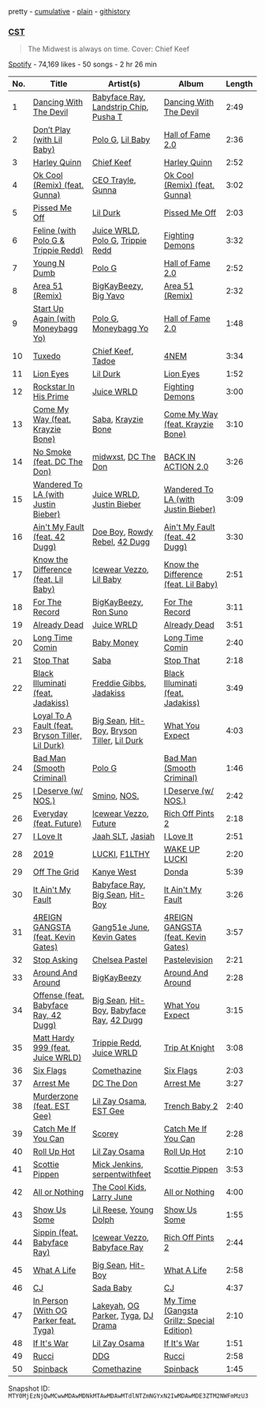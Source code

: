 pretty - [cumulative](/playlists/cumulative/37i9dQZF1DX91gZ5XTbTPm.md) - [plain](/playlists/plain/37i9dQZF1DX91gZ5XTbTPm) - [githistory](https://github.githistory.xyz/mackorone/spotify-playlist-archive/blob/main/playlists/plain/37i9dQZF1DX91gZ5XTbTPm)

### [CST](https://open.spotify.com/playlist/37i9dQZF1DX91gZ5XTbTPm)

> The Midwest is always on time\. Cover: Chief Keef

[Spotify](https://open.spotify.com/user/spotify) - 74,169 likes - 50 songs - 2 hr 26 min

| No. | Title | Artist(s) | Album | Length |
|---|---|---|---|---|
| 1 | [Dancing With The Devil](https://open.spotify.com/track/1siBeqPJIFu48T8ZihxeuN) | [Babyface Ray](https://open.spotify.com/artist/3zZ88AwlTwfCJkowsFCvLA), [Landstrip Chip](https://open.spotify.com/artist/30bCJGAVNB4s6UkQy8a87a), [Pusha T](https://open.spotify.com/artist/0ONHkAv9pCAFxb0zJwDNTy) | [Dancing With The Devil](https://open.spotify.com/album/3GQZZxIdXi7ZLr63tdhDxM) | 2:49 |
| 2 | [Don’t Play \(with Lil Baby\)](https://open.spotify.com/track/2QIBJFl8DJR1mDh9GwfZef) | [Polo G](https://open.spotify.com/artist/6AgTAQt8XS6jRWi4sX7w49), [Lil Baby](https://open.spotify.com/artist/5f7VJjfbwm532GiveGC0ZK) | [Hall of Fame 2.0](https://open.spotify.com/album/2rLqUcipEjIKK9rma5OTN8) | 2:36 |
| 3 | [Harley Quinn](https://open.spotify.com/track/3TWnb13OgnxJH7h9lynmv2) | [Chief Keef](https://open.spotify.com/artist/15iVAtD3s3FsQR4w1v6M0P) | [Harley Quinn](https://open.spotify.com/album/6uW5KPszYl0JVmM0XXlWe4) | 2:52 |
| 4 | [Ok Cool \(Remix\) \(feat\. Gunna\)](https://open.spotify.com/track/143oP1kVjNcaQ9WTraAR9E) | [CEO Trayle](https://open.spotify.com/artist/6RuutbNl5ny8LAf1uSK3fS), [Gunna](https://open.spotify.com/artist/2hlmm7s2ICUX0LVIhVFlZQ) | [Ok Cool \(Remix\) \(feat\. Gunna\)](https://open.spotify.com/album/1Xn3gvRSjYfCdFez1aeUup) | 3:02 |
| 5 | [Pissed Me Off](https://open.spotify.com/track/52nTQQahs46s1iHFQ3Wv5Q) | [Lil Durk](https://open.spotify.com/artist/3hcs9uc56yIGFCSy9leWe7) | [Pissed Me Off](https://open.spotify.com/album/70m1QwzUoogjk2DDq1hA3b) | 2:03 |
| 6 | [Feline \(with Polo G & Trippie Redd\)](https://open.spotify.com/track/5R4Yrc2j4jw1itr4hKcN26) | [Juice WRLD](https://open.spotify.com/artist/4MCBfE4596Uoi2O4DtmEMz), [Polo G](https://open.spotify.com/artist/6AgTAQt8XS6jRWi4sX7w49), [Trippie Redd](https://open.spotify.com/artist/6Xgp2XMz1fhVYe7i6yNAax) | [Fighting Demons](https://open.spotify.com/album/07tZDCAqxSIVEZywk0KDfT) | 3:32 |
| 7 | [Young N Dumb](https://open.spotify.com/track/4dZTNKRngStyYNueXCO2FR) | [Polo G](https://open.spotify.com/artist/6AgTAQt8XS6jRWi4sX7w49) | [Hall of Fame 2.0](https://open.spotify.com/album/2rLqUcipEjIKK9rma5OTN8) | 2:52 |
| 8 | [Area 51 \(Remix\)](https://open.spotify.com/track/6hxpwRJr4mfxVeH02F99LF) | [BigKayBeezy](https://open.spotify.com/artist/4wpwsRGyik5kVa8fG37Q50), [Big Yavo](https://open.spotify.com/artist/3PGiywHOqNwJ1bv4S3fgZF) | [Area 51 \(Remix\)](https://open.spotify.com/album/0Lkn98cNVQJumP1a0VsaX1) | 2:32 |
| 9 | [Start Up Again \(with Moneybagg Yo\)](https://open.spotify.com/track/4O3bINhkGghgoKsOCr2HNz) | [Polo G](https://open.spotify.com/artist/6AgTAQt8XS6jRWi4sX7w49), [Moneybagg Yo](https://open.spotify.com/artist/3tJoFztHeIJkJWMrx0td2f) | [Hall of Fame 2.0](https://open.spotify.com/album/2rLqUcipEjIKK9rma5OTN8) | 1:48 |
| 10 | [Tuxedo](https://open.spotify.com/track/7imWwrAiyfIgLk9HVYrhLB) | [Chief Keef](https://open.spotify.com/artist/15iVAtD3s3FsQR4w1v6M0P), [Tadoe](https://open.spotify.com/artist/7AO1qih2zQeI7WYTQxC5fQ) | [4NEM](https://open.spotify.com/album/117i43x9P3zxUQ7UAcxrBV) | 3:34 |
| 11 | [Lion Eyes](https://open.spotify.com/track/6MZoicv1j68tNiSJyKwNrB) | [Lil Durk](https://open.spotify.com/artist/3hcs9uc56yIGFCSy9leWe7) | [Lion Eyes](https://open.spotify.com/album/6LP3eNouezRT5SsEviDcr3) | 1:52 |
| 12 | [Rockstar In His Prime](https://open.spotify.com/track/0v36cov6Z6aEV5ZgIlqZMk) | [Juice WRLD](https://open.spotify.com/artist/4MCBfE4596Uoi2O4DtmEMz) | [Fighting Demons](https://open.spotify.com/album/07tZDCAqxSIVEZywk0KDfT) | 3:00 |
| 13 | [Come My Way \(feat\. Krayzie Bone\)](https://open.spotify.com/track/774RwZfAI8Ge5RcFu0pzD6) | [Saba](https://open.spotify.com/artist/7Hjbimq43OgxaBRpFXic4x), [Krayzie Bone](https://open.spotify.com/artist/53B8dEQzmtefvkdCAkO0YR) | [Come My Way \(feat\. Krayzie Bone\)](https://open.spotify.com/album/3FjPBKW9kN5z33VYXzAeZa) | 3:10 |
| 14 | [No Smoke \(feat\. DC The Don\)](https://open.spotify.com/track/5TqAWu0AhiQ7rPne0JMhxq) | [midwxst](https://open.spotify.com/artist/7CGSp2GbiOpLPSq61qjxf8), [DC The Don](https://open.spotify.com/artist/3YYbAExunnHv5pW7GUZefk) | [BACK IN ACTION 2.0](https://open.spotify.com/album/3ShlqDCnYpRdcJxA9wlkpE) | 3:26 |
| 15 | [Wandered To LA \(with Justin Bieber\)](https://open.spotify.com/track/70VkwSaJYXNCreoqwEMk4g) | [Juice WRLD](https://open.spotify.com/artist/4MCBfE4596Uoi2O4DtmEMz), [Justin Bieber](https://open.spotify.com/artist/1uNFoZAHBGtllmzznpCI3s) | [Wandered To LA \(with Justin Bieber\)](https://open.spotify.com/album/44ZvY2vUWa7Zkb59G0ZZOk) | 3:09 |
| 16 | [Ain't My Fault \(feat\. 42 Dugg\)](https://open.spotify.com/track/30An28ovHzHONcqysPKIIs) | [Doe Boy](https://open.spotify.com/artist/6aLoJJxz7MV2iZ423S8tJC), [Rowdy Rebel](https://open.spotify.com/artist/6LXRvV2OAtXF7685fzh3mj), [42 Dugg](https://open.spotify.com/artist/45gHcnDnMC15sgx3VL7ROG) | [Ain't My Fault \(feat\. 42 Dugg\)](https://open.spotify.com/album/6BTeOKDYTNW0fTKmf2uROH) | 3:30 |
| 17 | [Know the Difference \(feat\. Lil Baby\)](https://open.spotify.com/track/6inHSFgzJCNhgtSlu5Wtc2) | [Icewear Vezzo](https://open.spotify.com/artist/1ZbmerOthZbxz5eR3c9Mn1), [Lil Baby](https://open.spotify.com/artist/5f7VJjfbwm532GiveGC0ZK) | [Know the Difference \(feat\. Lil Baby\)](https://open.spotify.com/album/4Y0J4NwCJRiu8jSz98aQKz) | 2:51 |
| 18 | [For The Record](https://open.spotify.com/track/254OydHVwUHK2jIMhZToHm) | [BigKayBeezy](https://open.spotify.com/artist/4wpwsRGyik5kVa8fG37Q50), [Ron Suno](https://open.spotify.com/artist/3A63dHvKuavknOcvWVgZA9) | [For The Record](https://open.spotify.com/album/50D9YMxG2uRgCabduAeNOG) | 3:11 |
| 19 | [Already Dead](https://open.spotify.com/track/7qM1BWAsZMTYh4BcYLb0uQ) | [Juice WRLD](https://open.spotify.com/artist/4MCBfE4596Uoi2O4DtmEMz) | [Already Dead](https://open.spotify.com/album/2aTGgm64NP8b7rVpnp8Lil) | 3:51 |
| 20 | [Long Time Comin](https://open.spotify.com/track/48ftvy55wQVtwnk1ijfZ5a) | [Baby Money](https://open.spotify.com/artist/1AMm82jgWgkDpczxW5DMjn) | [Long Time Comin](https://open.spotify.com/album/1AwsbxmQLLaWcpV9p0861M) | 2:40 |
| 21 | [Stop That](https://open.spotify.com/track/74VD75tGYXIHyZR0CmKFWX) | [Saba](https://open.spotify.com/artist/7Hjbimq43OgxaBRpFXic4x) | [Stop That](https://open.spotify.com/album/163T4poOyZKxwZcmkMRAq9) | 2:18 |
| 22 | [Black Illuminati \(feat\. Jadakiss\)](https://open.spotify.com/track/3HicZmZQqn09gi8xG7v9iZ) | [Freddie Gibbs](https://open.spotify.com/artist/0Y4inQK6OespitzD6ijMwb), [Jadakiss](https://open.spotify.com/artist/5pnbUBPifNnlusY8kTBivi) | [Black Illuminati \(feat\. Jadakiss\)](https://open.spotify.com/album/4kxQWgw2OM23IXRjsJYYuI) | 3:49 |
| 23 | [Loyal To A Fault \(feat\. Bryson Tiller, Lil Durk\)](https://open.spotify.com/track/6QTTPp4rzMqcbWWzgrGf9c) | [Big Sean](https://open.spotify.com/artist/0c173mlxpT3dSFRgMO8XPh), [Hit\-Boy](https://open.spotify.com/artist/6q3p11nP1p80Ey6LrOOSed), [Bryson Tiller](https://open.spotify.com/artist/2EMAnMvWE2eb56ToJVfCWs), [Lil Durk](https://open.spotify.com/artist/3hcs9uc56yIGFCSy9leWe7) | [What You Expect](https://open.spotify.com/album/6aLBUWVN4WcBAJeJ7nI6j1) | 4:03 |
| 24 | [Bad Man \(Smooth Criminal\)](https://open.spotify.com/track/6RfhBNU1FPWTG7VESlfgOl) | [Polo G](https://open.spotify.com/artist/6AgTAQt8XS6jRWi4sX7w49) | [Bad Man \(Smooth Criminal\)](https://open.spotify.com/album/7riCJFypFAOsAHy4MTcNp5) | 1:46 |
| 25 | [I Deserve \(w/ NOS.\)](https://open.spotify.com/track/4SqPtAd2irUOyLoLcOFtkl) | [Smino](https://open.spotify.com/artist/1ybINI1qPiFbwDXamRtwxD), [NOS.](https://open.spotify.com/artist/7iRauMPdOJBF3RiDHKrXTB) | [I Deserve \(w/ NOS.\)](https://open.spotify.com/album/1jCHZ0ggPkFnm5b1r5ZY8V) | 2:42 |
| 26 | [Everyday \(feat\. Future\)](https://open.spotify.com/track/5TuuoWZuziTwQHWWdeQHis) | [Icewear Vezzo](https://open.spotify.com/artist/1ZbmerOthZbxz5eR3c9Mn1), [Future](https://open.spotify.com/artist/1RyvyyTE3xzB2ZywiAwp0i) | [Rich Off Pints 2](https://open.spotify.com/album/4cnQ5LZhyXdvw1pIPMLkJH) | 2:18 |
| 27 | [I Love It](https://open.spotify.com/track/13jvtLuv8vRg2fmvClhWP1) | [Jaah SLT](https://open.spotify.com/artist/6oUVQSkgFOPuv5g2hRCONc), [Jasiah](https://open.spotify.com/artist/7502fDxg339jvGV08Jd4R0) | [I Love It](https://open.spotify.com/album/3h4aKAY35vJTr0GFpbB03r) | 2:51 |
| 28 | [2019](https://open.spotify.com/track/0qYotAhNzAECQYzv411A2C) | [LUCKI](https://open.spotify.com/artist/5tQMB0cuNXdCtzovGt55uD), [F1LTHY](https://open.spotify.com/artist/6NmvwMFvNRQmWdW5N1nxsC) | [WAKE UP LUCKI](https://open.spotify.com/album/0BA1h18jGi9tQ4iUAacLMG) | 2:20 |
| 29 | [Off The Grid](https://open.spotify.com/track/2gbMPBrBVj3CuNTLp2dHYs) | [Kanye West](https://open.spotify.com/artist/5K4W6rqBFWDnAN6FQUkS6x) | [Donda](https://open.spotify.com/album/340MjPcVdiQRnMigrPybZA) | 5:39 |
| 30 | [It Ain't My Fault](https://open.spotify.com/track/5cX92psZ1aSHr6rTmGQMps) | [Babyface Ray](https://open.spotify.com/artist/3zZ88AwlTwfCJkowsFCvLA), [Big Sean](https://open.spotify.com/artist/0c173mlxpT3dSFRgMO8XPh), [Hit\-Boy](https://open.spotify.com/artist/6q3p11nP1p80Ey6LrOOSed) | [It Ain't My Fault](https://open.spotify.com/album/5aTCwMHvG9VSoeX1ZpYQY0) | 3:26 |
| 31 | [4REIGN GANGSTA \(feat\. Kevin Gates\)](https://open.spotify.com/track/5SbtfQsckw0gUxsEYIOPI3) | [Gang51e June](https://open.spotify.com/artist/5WPIT3gvl0GWGIMFBkFvUe), [Kevin Gates](https://open.spotify.com/artist/1gPhS1zisyXr5dHTYZyiMe) | [4REIGN GANGSTA \(feat\. Kevin Gates\)](https://open.spotify.com/album/3Ydjha34N8zfKz69b1P8Tl) | 3:57 |
| 32 | [Stop Asking](https://open.spotify.com/track/3F6lZEIQe8JBoSSSmbtkpk) | [Chelsea Pastel](https://open.spotify.com/artist/1rpz8zkZaj3UKDPk2NxV7F) | [Pastelevision](https://open.spotify.com/album/3Fw3gOj3UVlNJUclaOqLK2) | 2:21 |
| 33 | [Around And Around](https://open.spotify.com/track/1rX6DkfNiuH3A9XNpwD7eP) | [BigKayBeezy](https://open.spotify.com/artist/4wpwsRGyik5kVa8fG37Q50) | [Around And Around](https://open.spotify.com/album/4jWQNxsk5LqMgffN2hiE67) | 2:28 |
| 34 | [Offense \(feat\. Babyface Ray, 42 Dugg\)](https://open.spotify.com/track/26vz4FXMIgRyGj2hxmzttd) | [Big Sean](https://open.spotify.com/artist/0c173mlxpT3dSFRgMO8XPh), [Hit\-Boy](https://open.spotify.com/artist/6q3p11nP1p80Ey6LrOOSed), [Babyface Ray](https://open.spotify.com/artist/3zZ88AwlTwfCJkowsFCvLA), [42 Dugg](https://open.spotify.com/artist/45gHcnDnMC15sgx3VL7ROG) | [What You Expect](https://open.spotify.com/album/6aLBUWVN4WcBAJeJ7nI6j1) | 3:15 |
| 35 | [Matt Hardy 999 \(feat\. Juice WRLD\)](https://open.spotify.com/track/4zbr7Cp3UB00FurUovPU03) | [Trippie Redd](https://open.spotify.com/artist/6Xgp2XMz1fhVYe7i6yNAax), [Juice WRLD](https://open.spotify.com/artist/4MCBfE4596Uoi2O4DtmEMz) | [Trip At Knight](https://open.spotify.com/album/2CKiKnlmneU5Lr0aQLB83Q) | 3:08 |
| 36 | [Six Flags](https://open.spotify.com/track/36FDMTfRqSROsSC6pOTqGw) | [Comethazine](https://open.spotify.com/artist/1iJdyDcY98X3GMnUesl7tf) | [Six Flags](https://open.spotify.com/album/6cxmOfnEOFk5v8nWLlazPk) | 2:03 |
| 37 | [Arrest Me](https://open.spotify.com/track/4JbLkW7KMSg0mMfZho003p) | [DC The Don](https://open.spotify.com/artist/3YYbAExunnHv5pW7GUZefk) | [Arrest Me](https://open.spotify.com/album/6gA06org5t1iCamfkk7YZX) | 3:27 |
| 38 | [Murderzone \(feat\. EST Gee\)](https://open.spotify.com/track/1CSsb62J1mtvWthlljcmbG) | [Lil Zay Osama](https://open.spotify.com/artist/7rkcFChEJ9tCLcVevtu0Nt), [EST Gee](https://open.spotify.com/artist/4FlG0V0jhLO4qGpayFOphj) | [Trench Baby 2](https://open.spotify.com/album/6FXz7jXl0k95MmlWkMto6B) | 2:40 |
| 39 | [Catch Me If You Can](https://open.spotify.com/track/3WY8hLynnpmXPzdwPl0zjH) | [Scorey](https://open.spotify.com/artist/0X3nsc84A9qlFilmlWNwQb) | [Catch Me If You Can](https://open.spotify.com/album/4nN2WkOPVJSDgluTqLymQw) | 2:28 |
| 40 | [Roll Up Hot](https://open.spotify.com/track/6uGe0mI2O24OYW6hkUy8DZ) | [Lil Zay Osama](https://open.spotify.com/artist/7rkcFChEJ9tCLcVevtu0Nt) | [Roll Up Hot](https://open.spotify.com/album/31zHc8s8GFGigIErHVRgVH) | 2:10 |
| 41 | [Scottie Pippen](https://open.spotify.com/track/2xzcjOTPZmWY4S8iyhTcds) | [Mick Jenkins](https://open.spotify.com/artist/1FvjvACFvko2Z91IvDljrx), [serpentwithfeet](https://open.spotify.com/artist/1O9iHQjrVuiAYOJFCBeFSl) | [Scottie Pippen](https://open.spotify.com/album/3STIqNwTorh5aHzN84FZ34) | 3:53 |
| 42 | [All or Nothing](https://open.spotify.com/track/3hAN6UAr1uMhV1HypM09hN) | [The Cool Kids](https://open.spotify.com/artist/1AWNf5CLnHH4oM1hcHiVeV), [Larry June](https://open.spotify.com/artist/1grN0519h2zYqpRtYbDZAl) | [All or Nothing](https://open.spotify.com/album/2aZjdkUhj431M1eXs4thcq) | 4:00 |
| 43 | [Show Us Some](https://open.spotify.com/track/4MHv1Aj2VvfhueuCQ7HEro) | [Lil Reese](https://open.spotify.com/artist/1bPxKZtCdjB1aj1csBJpdS), [Young Dolph](https://open.spotify.com/artist/3HiuzBlSW7pGDXlSFMhO2g) | [Show Us Some](https://open.spotify.com/album/1R5XkbkfbYyCQtozO9WeOE) | 1:55 |
| 44 | [Sippin \(feat\. Babyface Ray\)](https://open.spotify.com/track/533xPP4BjZEkZzySNYKbcW) | [Icewear Vezzo](https://open.spotify.com/artist/1ZbmerOthZbxz5eR3c9Mn1), [Babyface Ray](https://open.spotify.com/artist/3zZ88AwlTwfCJkowsFCvLA) | [Rich Off Pints 2](https://open.spotify.com/album/4cnQ5LZhyXdvw1pIPMLkJH) | 2:44 |
| 45 | [What A Life](https://open.spotify.com/track/5bjTLWk5cBOACEVPl3oqkU) | [Big Sean](https://open.spotify.com/artist/0c173mlxpT3dSFRgMO8XPh), [Hit\-Boy](https://open.spotify.com/artist/6q3p11nP1p80Ey6LrOOSed) | [What A Life](https://open.spotify.com/album/32OzT7FCnSUIqGZLTxJCzF) | 2:58 |
| 46 | [CJ](https://open.spotify.com/track/6p49f5BNCPBWAzse9Di9YT) | [Sada Baby](https://open.spotify.com/artist/2JSwnwAT1BupAQkhqcRCUw) | [CJ](https://open.spotify.com/album/3Fn0L92Juuya1kvntjH2Lx) | 4:37 |
| 47 | [In Person \(With OG Parker feat\. Tyga\)](https://open.spotify.com/track/0GYi1PEjtCPfXHPGnvs5ON) | [Lakeyah](https://open.spotify.com/artist/77gMBvQ2frbQAPyCeoYGm7), [OG Parker](https://open.spotify.com/artist/5hhgghBFkLDdMn93GW4x3I), [Tyga](https://open.spotify.com/artist/5LHRHt1k9lMyONurDHEdrp), [DJ Drama](https://open.spotify.com/artist/5oNgAs7j5XcBMzWv3HAnHG) | [My Time \(Gangsta Grillz: Special Edition\)](https://open.spotify.com/album/7fN9TVZE3JJFV7QqyVisnh) | 2:10 |
| 48 | [If It's War](https://open.spotify.com/track/3PP5CxbgT2IGuyivgFkgDk) | [Lil Zay Osama](https://open.spotify.com/artist/7rkcFChEJ9tCLcVevtu0Nt) | [If It's War](https://open.spotify.com/album/2tiObud4z6erxYWvtus0xH) | 1:51 |
| 49 | [Rucci](https://open.spotify.com/track/4XXEXmKXKWYhyfkKh6tprO) | [DDG](https://open.spotify.com/artist/0WK3H9OErSn5zKOkOV5egm) | [Rucci](https://open.spotify.com/album/7gF4zIybWkrFEVCQLOiGIu) | 2:58 |
| 50 | [Spinback](https://open.spotify.com/track/6bsRaxW3vYniwPytZQXZB6) | [Comethazine](https://open.spotify.com/artist/1iJdyDcY98X3GMnUesl7tf) | [Spinback](https://open.spotify.com/album/3243pS7WwSxBLMmsTBY9LI) | 1:45 |

Snapshot ID: `MTY0MjEzNjQwMCwwMDAwMDNkMTAwMDAwMTdlNTZmNGYxN2IwMDAwMDE3ZTM2NWFmMzU3`